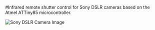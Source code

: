 #Infrared remote shutter control for Sony DSLR cameras based on the Atmel ATTiny85 microcontroller.

<img src="https://camo.githubusercontent.com/1700a9bc33c0f60cf35d55f03dfb63699197d5f2/687474703a2f2f7777772e64637265736f757263652e636f6d2f726576696577732f736f6e792f64736c725f613930302d7265766965772f63616d6572612d66726f6e742d616e676c65642e6a7067" alt="Sony DSLR Camera Image" />

